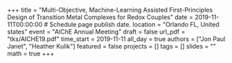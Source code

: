 +++
title = "Multi-Objective, Machine-Learning Assisted First-Principles Design of Transition Metal Complexes for Redox Couples"
date = 2019-11-11T00:00:00  # Schedule page publish date.
location = "Orlando FL, United states"
event = "AIChE Annual Meeting"
draft = false
url_pdf = "tks/AICHE19.pdf"
time_start = 2019-11-11
all_day = true
authors = ["Jon Paul Janet", "Heather Kulik"]
featured = false
projects = []
tags = []
slides = ""
math = true
+++